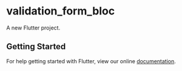 # validation_form_bloc

A new Flutter project.

## Getting Started

For help getting started with Flutter, view our online
[documentation](https://flutter.io/).
